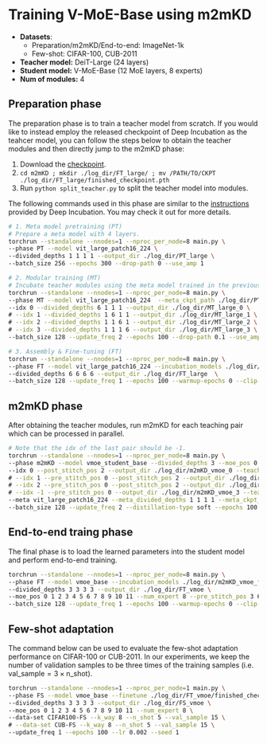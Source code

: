 # Training V-MoE-Base using m2mKD

- **Datasets**: 
    - Preparation/m2mKD/End-to-end: ImageNet-1k 
    - Few-shot: CIFAR-100, CUB-2011
- **Teacher model:** DeiT-Large (24 layers)
- **Student model:** V-MoE-Base (12 MoE layers, 8 experts)
- **Num of modules:** 4

## Preparation phase

The preparation phase is to train a teacher model from scratch. If you would like to instead employ the released checkpoint of Deep Incubation as the teahcer model, you can follow the steps below to obtain the teacher modules and then directly jump to the m2mKD phase:
1. Download the [checkpoint](https://huggingface.co/nzl-thu/Deep-Incubation).
2. `cd m2mKD ; mkdir ./log_dir/FT_large/ ; mv /PATH/TO/CKPT ./log_dir/FT_large/finished_checkpoint.pth`
3. Run `python split_teacher.py` to split the teacher model into modules.

The following commands used in this phase are similar to the [instructions](https://github.com/LeapLabTHU/Deep-Incubation/blob/master/TRAINING.md) provided by Deep Incubation. You may check it out for more details.

```bash
# 1. Meta model pretraining (PT)
# Prepare a meta model with 4 layers.
torchrun --standalone --nnodes=1 --nproc_per_node=8 main.py \
--phase PT --model vit_large_patch16_224 \
--divided_depths 1 1 1 1 --output_dir ./log_dir/PT_large \
--batch_size 256 --epochs 300 --drop-path 0 --use_amp 1

# 2. Modular training (MT)
# Incubate teacher modules using the meta model trained in the previous step. Each module can be incubated in parallel.
torchrun --standalone --nnodes=1 --nproc_per_node=8 main.py \
--phase MT --model vit_large_patch16_224  --meta_ckpt_path ./log_dir/PT_large/finished_checkpoint.pth \
--idx 0 --divided_depths 6 1 1 1 --output_dir ./log_dir/MT_large_0 \
# --idx 1 --divided_depths 1 6 1 1 --output_dir ./log_dir/MT_large_1 \
# --idx 2 --divided_depths 1 1 6 1 --output_dir ./log_dir/MT_large_2 \
# --idx 3 --divided_depths 1 1 1 6 --output_dir ./log_dir/MT_large_3 \
--batch_size 128 --update_freq 2 --epochs 100 --drop-path 0.1 --use_amp 1

# 3. Assembly & Fine-tuning (FT)
torchrun --standalone --nnodes=1 --nproc_per_node=8 main.py \
--phase FT --model vit_large_patch16_224 --incubation_models ./log_dir/MT_large_*/finished_checkpoint.pth \
--divided_depths 6 6 6 6 --output_dir ./log_dir/FT_large  \
--batch_size 128 --update_freq 1 --epochs 100 --warmup-epochs 0 --clip-grad 1 --drop-path 0.1 --use_amp 1
```

## m2mKD phase

After obtaining the teacher modules, run m2mKD for each teaching pair which can be processed in parallel.

```bash
# Note that the idx of the last pair should be -1. 
torchrun --standalone --nnodes=1 --nproc_per_node=8 main.py \
--phase m2mKD --model vmoe_student_base --divided_depths 3 --moe_pos 0 1 2 --num_expert 8 --stitch_dim 1024  \
--idx 0 --post_stitch_pos 2 --output_dir ./log_dir/m2mKD_vmoe_0 --teacher_ckpt_path ./log_dir/FT_large/vit_large_patch16_224_0.pth \
# --idx 1 --pre_stitch_pos 0 --post_stitch_pos 2 --output_dir ./log_dir/m2mKD_vmoe_1 --teacher_ckpt_path ./log_dir/FT_large/vit_large_patch16_224_1.pth \
# --idx 2 --pre_stitch_pos 0 --post_stitch_pos 2 --output_dir ./log_dir/m2mKD_vmoe_2 --teacher_ckpt_path ./log_dir/FT_large/vit_large_patch16_224_2.pth \
# --idx -1 --pre_stitch_pos 0 --output_dir ./log_dir/m2mKD_vmoe_3 --teacher_ckpt_path ./log_dir/FT_large/vit_large_patch16_224_3.pth \
--meta vit_large_patch16_224 --meta_divided_depths 1 1 1 1 --meta_ckpt_path ./pretrained_models/PT_large.pth \
--batch_size 128 --update_freq 2 --distillation-type soft --epochs 100  --use_amp 1 
```

## End-to-end traing phase

The final phase is to load the learned parameters into the student model and perform end-to-end training.

```bash
torchrun --standalone --nnodes=1 --nproc_per_node=8 main.py \
--phase FT --model vmoe_base --incubation_models ./log_dir/m2mKD_vmoe_*/finished_checkpoint.pth \
--divided_depths 3 3 3 3 --output_dir ./log_dir/FT_vmoe \
--moe_pos 0 1 2 3 4 5 6 7 8 9 10 11 --num_expert 8 --pre_stitch_pos 3 6 9 --post_stitch_pos 2 5 8 --stitch_dim 1024 \
--batch_size 128 --update_freq 1 --epochs 100 --warmup-epochs 0 --clip-grad 1 --drop-path 0.1 --use_amp 1
```

## Few-shot adaptation

The command below can be used to evaluate the few-shot adaptation performance on CIFAR-100 or CUB-2011. In our experiments, we keep the number of validation samples to be three times of the training samples (i.e. $\text{val\_sample} = 3 \times \text{n\_shot}$).

```bash
torchrun --standalone --nnodes=1 --nproc_per_node=1 main.py \
--phase FS --model vmoe_base --finetune ./log_dir/FT_vmoe/finished_checkpoint.pth \
--divided_depths 3 3 3 3 --output_dir ./log_dir/FS_vmoe \
--moe_pos 0 1 2 3 4 5 6 7 8 9 10 11 --num_expert 8 \
--data-set CIFAR100-FS --k_way 8 --n_shot 5 --val_sample 15 \
# --data-set CUB-FS --k_way 8 --n_shot 5 --val_sample 15 \
--update_freq 1 --epochs 100 --lr 0.002 --seed 1 
```